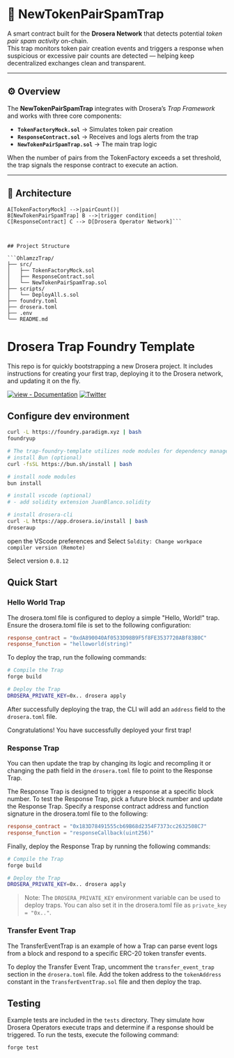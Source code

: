 # 🧠 NewTokenPairSpamTrap

A smart contract built for the **Drosera Network** that detects potential _token pair spam activity_ on-chain.  
This trap monitors token pair creation events and triggers a response when suspicious or excessive pair counts are detected — helping keep decentralized exchanges clean and transparent.

---

## ⚙️ Overview

The **NewTokenPairSpamTrap** integrates with Drosera’s _Trap Framework_ and works with three core components:

- **`TokenFactoryMock.sol`** → Simulates token pair creation  
- **`ResponseContract.sol`** → Receives and logs alerts from the trap  
- **`NewTokenPairSpamTrap.sol`** → The main trap logic  

When the number of pairs from the TokenFactory exceeds a set threshold, the trap signals the response contract to execute an action.

---

## 🧩 Architecture


```graph TD 
A[TokenFactoryMock] -->|pairCount()| 
B[NewTokenPairSpamTrap] B -->|trigger condition| 
C[ResponseContract] C --> D[Drosera Operator Network]```



## Project Structure

```OhlamzzTrap/
├── src/
│   ├── TokenFactoryMock.sol
│   ├── ResponseContract.sol
│   └── NewTokenPairSpamTrap.sol
├── scripts/
│   └── DeployAll.s.sol
├── foundry.toml
├── drosera.toml
├── .env
└── README.md

```

# Drosera Trap Foundry Template

This repo is for quickly bootstrapping a new Drosera project. It includes instructions for creating your first trap, deploying it to the Drosera network, and updating it on the fly.

[![view - Documentation](https://img.shields.io/badge/view-Documentation-blue?style=for-the-badge)](https://dev.drosera.io "Project documentation")
[![Twitter](https://img.shields.io/twitter/follow/DroseraNetwork?style=for-the-badge)](https://x.com/DroseraNetwork)

## Configure dev environment

```bash
curl -L https://foundry.paradigm.xyz | bash
foundryup

# The trap-foundry-template utilizes node modules for dependency management
# install Bun (optional)
curl -fsSL https://bun.sh/install | bash

# install node modules
bun install

# install vscode (optional)
# - add solidity extension JuanBlanco.solidity

# install drosera-cli
curl -L https://app.drosera.io/install | bash
droseraup
```

open the VScode preferences and Select `Soldity: Change workpace compiler version (Remote)`

Select version `0.8.12`

## Quick Start

### Hello World Trap

The drosera.toml file is configured to deploy a simple "Hello, World!" trap. Ensure the drosera.toml file is set to the following configuration:

```toml
response_contract = "0xdA890040Af0533D98B9F5f8FE3537720ABf83B0C"
response_function = "helloworld(string)"
```

To deploy the trap, run the following commands:

```bash
# Compile the Trap
forge build

# Deploy the Trap
DROSERA_PRIVATE_KEY=0x.. drosera apply
```

After successfully deploying the trap, the CLI will add an `address` field to the `drosera.toml` file.

Congratulations! You have successfully deployed your first trap!

### Response Trap

You can then update the trap by changing its logic and recompling it or changing the path field in the `drosera.toml` file to point to the Response Trap.

The Response Trap is designed to trigger a response at a specific block number. To test the Response Trap, pick a future block number and update the Response Trap.
Specify a response contract address and function signature in the drosera.toml file to the following:

```toml
response_contract = "0x183D78491555cb69B68d2354F7373cc2632508C7"
response_function = "responseCallback(uint256)"
```

Finally, deploy the Response Trap by running the following commands:

```bash
# Compile the Trap
forge build

# Deploy the Trap
DROSERA_PRIVATE_KEY=0x.. drosera apply
```

> Note: The `DROSERA_PRIVATE_KEY` environment variable can be used to deploy traps. You can also set it in the drosera.toml file as `private_key = "0x.."`.


### Transfer Event Trap
The TransferEventTrap is an example of how a Trap can parse event logs from a block and respond to a specific ERC-20 token transfer events.

To deploy the Transfer Event Trap, uncomment the `transfer_event_trap` section in the `drosera.toml` file. Add the token address to the `tokenAddress` constant in the `TransferEventTrap.sol` file and then deploy the trap.

## Testing

Example tests are included in the `tests` directory. They simulate how Drosera Operators execute traps and determine if a response should be triggered. To run the tests, execute the following command:

```bash
forge test
```
